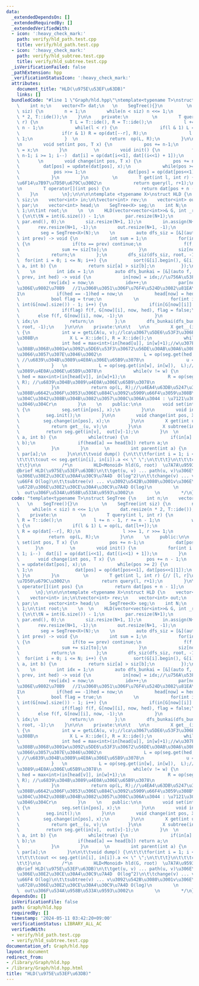 ```yaml
---
data:
  _extendedDependsOn: []
  _extendedRequiredBy: []
  _extendedVerifiedWith:
  - icon: ':heavy_check_mark:'
    path: verify/hld_path.test.cpp
    title: verify/hld_path.test.cpp
  - icon: ':heavy_check_mark:'
    path: verify/hld_subtree.test.cpp
    title: verify/hld_subtree.test.cpp
  _isVerificationFailed: false
  _pathExtension: hpp
  _verificationStatusIcon: ':heavy_check_mark:'
  attributes:
    document_title: "HLD(\u975E\u53EF\u63DB)"
    links: []
  bundledCode: "#line 1 \"Graph/hld.hpp\"\ntemplate<typename T>\nstruct SegTree {\n\
    \    int n;\n    vector<T> dat;\n   \n    SegTree(){}\n         \n    SegTree(int\
    \ siz) {\n        n = 1;\n        while(n < siz) n <<= 1;\n        dat.resize(n\
    \ * 2, T::ide());\n    }\n\n    private:\n         \n        T query(int l, int\
    \ r) {\n            T L = T::ide(), R = T::ide();\n            l += n - 1, r +=\
    \ n - 1;\n            while(l < r) {\n                if(l & 1) L = op(L, dat[l++]);\n\
    \                if(r & 1) R = op(dat[--r], R);\n                l >>= 1, r >>=\
    \ 1;\n            }  \n            return  op(L, R);\n        }\n\n    \n    public:\n\
    \n        void set(int pos, T x) {\n            pos += n-1;\n            dat[pos]\
    \ = x;\n        }\n          \n        void init() {\n            for(int i =\
    \ n-1; i >= 1; i--)  dat[i] = op(dat[i<<1], dat[(i<<1) + 1]);\n        }\n   \
    \       \n        void change(int pos, T x) {\n            pos += n - 1;\n   \
    \         dat[pos] = update(dat[pos], x);\n            while(pos >= 2) {\n   \
    \             pos >>= 1;\n                dat[pos] = op(dat[pos<<1], dat[pos<<1|1]);\n\
    \            }\n        }\n         \n        T get(int l, int r) {// [l, r]\u306E\
    \u6F14\u7B97\u7D50\u679C\u3002\n            return query(l, r+1);\n        }\n\
    \n        T operator[](int pos) {\n            return dat[pos + n - 1];\n    \
    \    }\n         \n};\n\n\n\ntemplate <typename X>\nstruct HLD {\n    vector<int>\
    \ siz;\n    vector<int> in;\n\tvector<int> rev;\n    vector<int> out;\n    vector<int>\
    \ par;\n    vector<int> head;\n    SegTree<X> seg;\n    int N;\n    int size =\
    \ 1;\n\tint root;\n    \n  \n    HLD(vector<vector<int>>& G, int _root) : root(_root)\
    \ {\n\t\tN = int(G.size()) - 1;\n        par.resize(N+1);\n        iota(par.begin(),\
    \ par.end(), 0);\n        siz.resize(N+1, 1);\n        in.assign(N+1, -1);\n \
    \       rev.resize(N+1, -1);\n        out.resize(N+1, -1);\n        head.resize(N+1);\n\
    \        seg = SegTree<X>(N);\n    \n        auto dfs_siz = [&](auto f, int now,\
    \ int prev) -> void {\n            int sum = 1;\n            for(int to : G[now])\
    \ {\n                if(to == prev) continue;\n                f(f, to, now);\n\
    \                sum += siz[to];\n            }\n            siz[now] = sum;\n\
    \            return;\n        };\n        dfs_siz(dfs_siz, root, -1);\n      \
    \  for(int i = 0; i <= N; i++) {\n          sort(G[i].begin(), G[i].end(), [&](int\
    \ a, int b) {\n            return siz[a] > siz[b];\n          });\n        }\n\
    \    \n        int idx = 1;\n        auto dfs_bunkai = [&](auto f, int now, int\
    \ prev, int hed) -> void {\n            in[now] = idx;//\u756A\u53F7\u4ED8\n \
    \           rev[idx] = now;\n            idx++;\n            par[now] = prev;//\u89AA\
    \u306E\u9802\u70B9   //1\u3060\u3051\u306F\u76F4\u524D\u3082\u81EA\u5206\u3082\
    1\n            if(hed == -1)hed = now;\n            head[now] = hed;\n      \n\
    \            bool flag = true;\n            \n            for(int i = 0; i <=\
    \ int(G[now].size()) - 1; i++) {\n                if(in[G[now][i]] != -1) continue;\n\
    \                if(flag) f(f, G[now][i], now, hed), flag = false;\n         \
    \       else f(f, G[now][i], now, -1);\n            }\n            out[now] =\
    \ idx;\n            return;\n        };\n        dfs_bunkai(dfs_bunkai, root,\
    \ root, -1);\n    }\n\n\n    private:\n\n\t   \n\n        X get__(int u, int v)\
    \ {\n            int w = getLCA(u, v);//lca\u3067\u5DE6\u53F3\u306B\u5206\u3051\
    \u308B\n            X L = X::ide(), R = X::ide();\n            while(u != w) {\n\
    \                int hed = max<int>(in[head[u]], in[w]+1);//w\u307E\u3067\u767B\
    \u308B\u3068\u3001w\u3092\u5DE6\u53F3\u30672\u56DE\u30AB\u30A6\u30F3\u30C8\u3057\
    \u3066\u3057\u307E\u3046\u3002\n                L = op(seg.get(hed, in[u]), L);\
    \ //\u6839\u304B\u3089\u4E0A\u306E\u65B9\u3078\n                u = par[rev[hed]];\n\
    \            }   \n            L = op(seg.get(in[w], in[w]),  L);//\u6839\u304B\
    \u3089\u4E0A\u306E\u65B9\u3078\n            while(v != w) {\n                int\
    \ hed = max<int>(in[head[v]], in[w]+1);\n                R = op(seg.get(hed, in[v]),\
    \ R); //\u6839\u304B\u3089\u4E0A\u306E\u65B9\u3078\n                v = par[rev[hed]];\n\
    \            }\n            return op(L, R);//\u4EA4\u63DB\u5247\u3092\u8981\u3059\
    \u308B\u6642\u306F\u3053\u306E\u884C\u3092\u5909\u66F4\u3059\u308B\u5FC5\u8981\
    \u304C\u3042\u308B\u304B\u3082\u3057\u308C\u306A\u3044 : \u7121\u3044\u3068\u601D\
    \u3046\u304Cr\n        }\n    \n    public:\n\n        void set(int pos, X x)\
    \ {\n            seg.set(in[pos], x);\n        }\n\n        void init() {\n  \
    \          seg.init();\n        }\n\n        void change(int pos, X x) {\n   \
    \         seg.change(in[pos], x);\n        }\n\n        X get(int u, int v) {\n\
    \            return get__(u, v);\n        }\n\n        X subtree(int v) {\n  \
    \          return seg.get(in[v],  out[v]-1);\n        }\n  \n        int getLCA(int\
    \ a, int b) {\n            while(true) {\n                if(in[a] > in[b]) swap(a,\
    \ b);\n                if(head[a] == head[b]) return a;\n                b = par[head[b]];\n\
    \            }\n        }\n      \n        int parent(int a) {\n            return\
    \ par[a];\n        }\n\n\t\tvoid dump() {\n\t\t\tfor(int i = 1; i <= N; i++) {\n\
    \t\t\t\tcout << seg.get(in[i], in[i]).a << \" \";\n\t\t\t}\n\t\t\tcout << endl;\n\
    \t\t}\n\n        /*\n        HLD<Monoid> hld(G, root)  \u7A7A\u9593 O(N)\n\t\t\
    @brief HLD(\u975E\u53EF\u63DB)\n\t\tget(u, v) ... path(u, v)\u306E\u9802\u70B9\
    \u306E\u30E2\u30CE\u30A4\u30C9\u7A4D  O(log^2)\n\t\tchange(v) ... v\u3092\u5909\
    \u66F4 O(log)\n\t\tsubtree(v) ... v\u3092\u542B\u3080\u3001v\u306E\u90E8\u5206\
    \u6728\u306E\u30E2\u30CE\u30A4\u30C9\u7A4D O(log)\n        \n        \n      \
    \  out\u306F\u534A\u958B\u533A\u9593\u3002\n        \n        */\n};  \n\n"
  code: "template<typename T>\nstruct SegTree {\n    int n;\n    vector<T> dat;\n\
    \   \n    SegTree(){}\n         \n    SegTree(int siz) {\n        n = 1;\n   \
    \     while(n < siz) n <<= 1;\n        dat.resize(n * 2, T::ide());\n    }\n\n\
    \    private:\n         \n        T query(int l, int r) {\n            T L = T::ide(),\
    \ R = T::ide();\n            l += n - 1, r += n - 1;\n            while(l < r)\
    \ {\n                if(l & 1) L = op(L, dat[l++]);\n                if(r & 1)\
    \ R = op(dat[--r], R);\n                l >>= 1, r >>= 1;\n            }  \n \
    \           return  op(L, R);\n        }\n\n    \n    public:\n\n        void\
    \ set(int pos, T x) {\n            pos += n-1;\n            dat[pos] = x;\n  \
    \      }\n          \n        void init() {\n            for(int i = n-1; i >=\
    \ 1; i--)  dat[i] = op(dat[i<<1], dat[(i<<1) + 1]);\n        }\n          \n \
    \       void change(int pos, T x) {\n            pos += n - 1;\n            dat[pos]\
    \ = update(dat[pos], x);\n            while(pos >= 2) {\n                pos >>=\
    \ 1;\n                dat[pos] = op(dat[pos<<1], dat[pos<<1|1]);\n           \
    \ }\n        }\n         \n        T get(int l, int r) {// [l, r]\u306E\u6F14\u7B97\
    \u7D50\u679C\u3002\n            return query(l, r+1);\n        }\n\n        T\
    \ operator[](int pos) {\n            return dat[pos + n - 1];\n        }\n   \
    \      \n};\n\n\n\ntemplate <typename X>\nstruct HLD {\n    vector<int> siz;\n\
    \    vector<int> in;\n\tvector<int> rev;\n    vector<int> out;\n    vector<int>\
    \ par;\n    vector<int> head;\n    SegTree<X> seg;\n    int N;\n    int size =\
    \ 1;\n\tint root;\n    \n  \n    HLD(vector<vector<int>>& G, int _root) : root(_root)\
    \ {\n\t\tN = int(G.size()) - 1;\n        par.resize(N+1);\n        iota(par.begin(),\
    \ par.end(), 0);\n        siz.resize(N+1, 1);\n        in.assign(N+1, -1);\n \
    \       rev.resize(N+1, -1);\n        out.resize(N+1, -1);\n        head.resize(N+1);\n\
    \        seg = SegTree<X>(N);\n    \n        auto dfs_siz = [&](auto f, int now,\
    \ int prev) -> void {\n            int sum = 1;\n            for(int to : G[now])\
    \ {\n                if(to == prev) continue;\n                f(f, to, now);\n\
    \                sum += siz[to];\n            }\n            siz[now] = sum;\n\
    \            return;\n        };\n        dfs_siz(dfs_siz, root, -1);\n      \
    \  for(int i = 0; i <= N; i++) {\n          sort(G[i].begin(), G[i].end(), [&](int\
    \ a, int b) {\n            return siz[a] > siz[b];\n          });\n        }\n\
    \    \n        int idx = 1;\n        auto dfs_bunkai = [&](auto f, int now, int\
    \ prev, int hed) -> void {\n            in[now] = idx;//\u756A\u53F7\u4ED8\n \
    \           rev[idx] = now;\n            idx++;\n            par[now] = prev;//\u89AA\
    \u306E\u9802\u70B9   //1\u3060\u3051\u306F\u76F4\u524D\u3082\u81EA\u5206\u3082\
    1\n            if(hed == -1)hed = now;\n            head[now] = hed;\n      \n\
    \            bool flag = true;\n            \n            for(int i = 0; i <=\
    \ int(G[now].size()) - 1; i++) {\n                if(in[G[now][i]] != -1) continue;\n\
    \                if(flag) f(f, G[now][i], now, hed), flag = false;\n         \
    \       else f(f, G[now][i], now, -1);\n            }\n            out[now] =\
    \ idx;\n            return;\n        };\n        dfs_bunkai(dfs_bunkai, root,\
    \ root, -1);\n    }\n\n\n    private:\n\n\t   \n\n        X get__(int u, int v)\
    \ {\n            int w = getLCA(u, v);//lca\u3067\u5DE6\u53F3\u306B\u5206\u3051\
    \u308B\n            X L = X::ide(), R = X::ide();\n            while(u != w) {\n\
    \                int hed = max<int>(in[head[u]], in[w]+1);//w\u307E\u3067\u767B\
    \u308B\u3068\u3001w\u3092\u5DE6\u53F3\u30672\u56DE\u30AB\u30A6\u30F3\u30C8\u3057\
    \u3066\u3057\u307E\u3046\u3002\n                L = op(seg.get(hed, in[u]), L);\
    \ //\u6839\u304B\u3089\u4E0A\u306E\u65B9\u3078\n                u = par[rev[hed]];\n\
    \            }   \n            L = op(seg.get(in[w], in[w]),  L);//\u6839\u304B\
    \u3089\u4E0A\u306E\u65B9\u3078\n            while(v != w) {\n                int\
    \ hed = max<int>(in[head[v]], in[w]+1);\n                R = op(seg.get(hed, in[v]),\
    \ R); //\u6839\u304B\u3089\u4E0A\u306E\u65B9\u3078\n                v = par[rev[hed]];\n\
    \            }\n            return op(L, R);//\u4EA4\u63DB\u5247\u3092\u8981\u3059\
    \u308B\u6642\u306F\u3053\u306E\u884C\u3092\u5909\u66F4\u3059\u308B\u5FC5\u8981\
    \u304C\u3042\u308B\u304B\u3082\u3057\u308C\u306A\u3044 : \u7121\u3044\u3068\u601D\
    \u3046\u304Cr\n        }\n    \n    public:\n\n        void set(int pos, X x)\
    \ {\n            seg.set(in[pos], x);\n        }\n\n        void init() {\n  \
    \          seg.init();\n        }\n\n        void change(int pos, X x) {\n   \
    \         seg.change(in[pos], x);\n        }\n\n        X get(int u, int v) {\n\
    \            return get__(u, v);\n        }\n\n        X subtree(int v) {\n  \
    \          return seg.get(in[v],  out[v]-1);\n        }\n  \n        int getLCA(int\
    \ a, int b) {\n            while(true) {\n                if(in[a] > in[b]) swap(a,\
    \ b);\n                if(head[a] == head[b]) return a;\n                b = par[head[b]];\n\
    \            }\n        }\n      \n        int parent(int a) {\n            return\
    \ par[a];\n        }\n\n\t\tvoid dump() {\n\t\t\tfor(int i = 1; i <= N; i++) {\n\
    \t\t\t\tcout << seg.get(in[i], in[i]).a << \" \";\n\t\t\t}\n\t\t\tcout << endl;\n\
    \t\t}\n\n        /*\n        HLD<Monoid> hld(G, root)  \u7A7A\u9593 O(N)\n\t\t\
    @brief HLD(\u975E\u53EF\u63DB)\n\t\tget(u, v) ... path(u, v)\u306E\u9802\u70B9\
    \u306E\u30E2\u30CE\u30A4\u30C9\u7A4D  O(log^2)\n\t\tchange(v) ... v\u3092\u5909\
    \u66F4 O(log)\n\t\tsubtree(v) ... v\u3092\u542B\u3080\u3001v\u306E\u90E8\u5206\
    \u6728\u306E\u30E2\u30CE\u30A4\u30C9\u7A4D O(log)\n        \n        \n      \
    \  out\u306F\u534A\u958B\u533A\u9593\u3002\n        \n        */\n};  \n\n"
  dependsOn: []
  isVerificationFile: false
  path: Graph/hld.hpp
  requiredBy: []
  timestamp: '2024-05-11 03:42:20+09:00'
  verificationStatus: LIBRARY_ALL_AC
  verifiedWith:
  - verify/hld_path.test.cpp
  - verify/hld_subtree.test.cpp
documentation_of: Graph/hld.hpp
layout: document
redirect_from:
- /library/Graph/hld.hpp
- /library/Graph/hld.hpp.html
title: "HLD(\u975E\u53EF\u63DB)"
---
```

